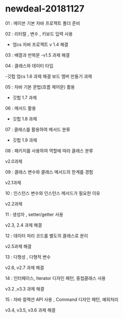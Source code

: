 # newdeal-20181127

01 : 메이븐 기본 자바 프로젝트 폴더 준비

02 : 리터럴 , 변수  , 키보드 입력 사용
 - 엄cs 자바 프로젝트 v 1.4 해결

03 : 배열과 반복문
 -v1.5 과제 해결
 
04 : 클래스와 데이터 타입

 -깃헙 엄cs 1.6 과제 해결 보드 멤버 만들기 과제

 05 : 자바 기본 문법(흐름 제어문) 활용

 - 깃헙 1.7 과제

 06 : 메서드 활용

 - 깃헙 1.8 과제

 07 : 클래스를 활용하여 메서드 분류

  - 깃헙 1.9 과제
  
 08 : 패키지를 사용하여 역할에 따라 클래스 분류

 v2.0과제

 09 : 클래스 변수와 클래스 메서드의 한계를 경험

 v2.1과제

 10 : 인스턴스 변수와 인스턴스 메서드가 필요한 이유

 v2.2과제

 11 : 생성자 , setter/getter 사용
 
 v2.3, 2.4 과제 해결

 12 : 데이터 처리 코드를 별도의 클래스로 분리

 v2.5과제 해결

 13 : 다형성 , 다형적 변수

 v2.6, v2.7 과제 해결

 14 : 인터페이스, Iterator 디자인 패턴, 중첩클래스 사용 

 v3.2 ,v3.3 과제 해결

 15 : 자바 컬렉션 API 사용 , Command 디자인 패턴, 예외처리
 
 v3.4, v3.5, v3.6 과제 해결
